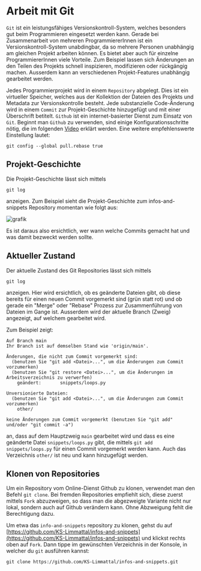 # Arbeit mit Git

`Git` ist ein leistungsfähiges Versionskontroll-System, welches besonders gut beim Programmieren eingesetzt werden kann.
Gerade bei Zusammenarbeit von mehreren ProgrammiererInnen ist ein Versionskontroll-System unabdingbar, da so mehrere Personen
unabhängig am gleichen Projekt arbeiten können. Es bietet aber auch für einzelne ProgrammiererInnen viele Vorteile. 
Zum Beispiel lassen sich Änderungen an den Teilen des Projekts schnell inspizieren, modifizieren oder rückgängig machen.
Ausserdem kann an verschiedenen Projekt-Features unabhängig gearbeitet werden.

Jedes Programmierprojekt wird in einem `Repository` abgelegt. Dies ist ein virtueller Speicher, welches aus der Kollektion 
der Dateien des Projekts und Metadata zur Versionskontrolle besteht. Jede substanzielle Code-Änderung 
wird in einem `Commit` zur Projekt-Geschichte hinzugefügt und mit einer Überschrift betitelt.
`Github` ist ein internet-basierter Dienst zum Einsatz von `Git`. Beginnt man `Github` zu verwenden, sind einige Konfigurationsschritte nötig,
die im folgenden [Video](https://www.youtube.com/watch?v=kHkQnuYzwoo) erklärt werden. Eine weitere empfehlenswerte Einstellung lautet:
```
git config --global pull.rebase true
```
## Projekt-Geschichte

Die Projekt-Geschichte lässt sich mittels 
```
git log
```
anzeigen. Zum Beispiel sieht die Projekt-Geschichte zum infos-and-snippets Repository momentan wie folgt aus:

![grafik](https://user-images.githubusercontent.com/40485433/131213722-0036b625-5480-4bc8-9c74-214081c4cc6d.png)

Es ist daraus also ersichtlich, wer wann welche Commits gemacht hat und was damit bezweckt werden sollte.

## Aktueller Zustand

Der aktuelle Zustand des Git Repositories lässt sich mittels
```
git log
```
anzeigen. Hier wird ersichtlich, ob es geänderte Dateien gibt, ob diese bereits für einen neuen Commit vorgemerkt sind (grün statt rot) und ob gerade ein
"Merge" oder "Rebase" Prozess zur Zusammenführung von Dateien im Gange ist. Ausserdem wird der aktuelle Branch (Zweig) angezeigt, auf welchem gearbeitet wird.

Zum Beispiel zeigt:
```
Auf Branch main
Ihr Branch ist auf demselben Stand wie 'origin/main'.

Änderungen, die nicht zum Commit vorgemerkt sind:
  (benutzen Sie "git add <Datei>...", um die Änderungen zum Commit vorzumerken)
  (benutzen Sie "git restore <Datei>...", um die Änderungen im Arbeitsverzeichnis zu verwerfen)
	geändert:       snippets/loops.py

Unversionierte Dateien:
  (benutzen Sie "git add <Datei>...", um die Änderungen zum Commit vorzumerken)
	other/

keine Änderungen zum Commit vorgemerkt (benutzen Sie "git add" und/oder "git commit -a")
```
an, dass auf dem Hauptzweig `main` gearbeitet wird und dass es eine geänderte Datei `snippets/loops.py` gibt, die mittels `git add snippets/loops.py` 
für einen Commit vorgemerkt werden kann. Auch das Verzeichnis `other/` ist neu und kann hinzugefügt werden.

## Klonen von Repositories

Um ein Repository vom Online-Dienst Github zu klonen, verwendet man den Befehl `git clone`. Bei fremden Repositories empfiehlt sich, diese zuerst 
mittels `Fork` abzuzweigen, so dass man die abgezweigte Variante nicht nur lokal, sondern auch auf Github verändern kann. Ohne Abzweigung 
fehlt die Berechtigung dazu. 

Um etwa das `info-and-snippets` repository zu klonen, gehst du auf [https://github.com/KS-Limmattal/infos-and-snippets](https://github.com/KS-Limmattal/infos-and-snippets)
und klickst rechts oben auf `Fork`. 
Dann tippe im gewünschten Verzeichnis in der Konsole, in welcher du `git` ausführen kannst:
```
git clone https://github.com/KS-Limmattal/infos-and-snippets.git
```
